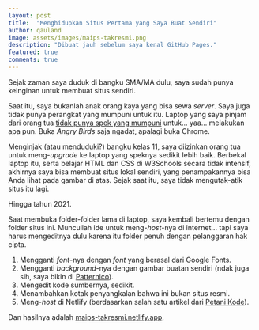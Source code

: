 ```yaml
---
layout: post
title:  "Menghidupkan Situs Pertama yang Saya Buat Sendiri"
author: qauland
image: assets/images/maips-takresmi.png
description: "Dibuat jauh sebelum saya kenal GitHub Pages."
featured: true
comments: true
---
```


Sejak zaman saya duduk di bangku SMA/MA dulu, saya sudah punya keinginan untuk membuat situs sendiri.

Saat itu, saya bukanlah anak orang kaya yang bisa sewa *server*. Saya juga tidak punya perangkat yang mumpuni untuk itu. Laptop yang saya pinjam dari orang tua [tidak punya spek yang mumpuni](<https://www.jagatreview.com/2011/01/toshiba-nb520-netbook-kelas-entertainment/>) untuk... yaa... melakukan apa pun. Buka *Angry Birds* saja ngadat, apalagi buka Chrome.

Menginjak (atau menduduki?) bangku kelas 11, saya diizinkan orang tua untuk meng-*upgrade* ke laptop yang speknya sedikit lebih baik. Berbekal laptop itu, serta belajar HTML dan CSS di W3Schools secara tidak intensif, akhirnya saya bisa membuat situs lokal sendiri, yang penampakannya bisa Anda lihat pada gambar di atas. Sejak saat itu, saya tidak mengutak-atik situs itu lagi.

Hingga tahun 2021.

Saat membuka folder-folder lama di laptop, saya kembali bertemu dengan folder situs ini. Muncullah ide untuk meng-*host*-nya di internet... tapi saya harus mengeditnya dulu karena itu folder penuh dengan pelanggaran hak cipta.

1. Mengganti *font*-nya dengan *font* yang berasal dari Google Fonts.
2. Mengganti *background*-nya dengan gambar buatan sendiri (ndak juga sih, saya bikin di [Patternico](<https://patternico.com>)).
3. Mengedit kode sumbernya, sedikit.
4. Menambahkan kotak penyangkalan bahwa ini bukan situs resmi.
5. Meng-*host* di Netlify (berdasarkan salah satu artikel dari [Petani Kode](<https://petanikode.com>)).

Dan hasilnya adalah [maips-takresmi.netlify.app](<https://maips-takresmi.netlify.app/>).

